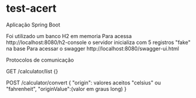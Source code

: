 # test-acert
Aplicação Spring Boot 

Foi utilizado um banco  H2 em memoria
Para acessa  http://localhost:8080/h2-console
o servidor inicializa com 5 registros "fake" na base 
Para acessar o swagger  http://localhost:8080/swagger-ui.html

Protocolos de comunicação 

GET /calculator/list
{}

POST /calculator/convert
{
   "origin": valores aceitos "celsius" ou "fahrenheit",
	 "originValue":(valor em graus long)
}
